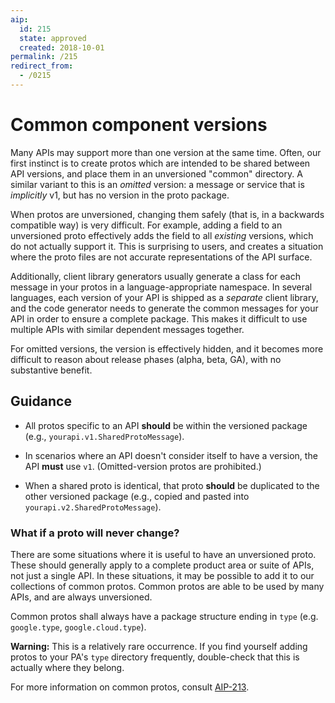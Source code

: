 ```yaml
---
aip:
  id: 215
  state: approved
  created: 2018-10-01
permalink: /215
redirect_from:
  - /0215
---
```


# Common component versions

Many APIs may support more than one version at the same time. Often, our first
instinct is to create protos which are intended to be shared between API
versions, and place them in an unversioned "common" directory. A similar
variant to this is an _omitted_ version: a message or service that is
_implicitly_ v1, but has no version in the proto package.

When protos are unversioned, changing them safely (that is, in a backwards
compatible way) is very difficult. For example, adding a field to an
unversioned proto effectively adds the field to all _existing_ versions, which
do not actually support it. This is surprising to users, and creates a
situation where the proto files are not accurate representations of the API
surface.

Additionally, client library generators usually generate a class for each
message in your protos in a language-appropriate namespace. In several
languages, each version of your API is shipped as a _separate_ client library,
and the code generator needs to generate the common messages for your API in
order to ensure a complete package. This makes it difficult to use multiple
APIs with similar dependent messages together.

For omitted versions, the version is effectively hidden, and it becomes more
difficult to reason about release phases (alpha, beta, GA), with no substantive
benefit.

## Guidance

- All protos specific to an API **should** be within the versioned package
  (e.g., `yourapi.v1.SharedProtoMessage`).

- In scenarios where an API doesn't consider itself to have a version, the API
  **must** use `v1`. (Omitted-version protos are prohibited.)

- When a shared proto is identical, that proto **should** be duplicated to the
  other versioned package (e.g., copied and pasted into
  `yourapi.v2.SharedProtoMessage`).

### What if a proto will never change?

There are some situations where it is useful to have an unversioned proto.
These should generally apply to a complete product area or suite of APIs, not
just a single API. In these situations, it may be possible to add it to our
collections of common protos. Common protos are able to be used by many APIs,
and are always unversioned.

Common protos shall always have a package structure ending in `type` (e.g.
`google.type`, `google.cloud.type`).

**Warning:** This is a relatively rare occurrence. If you find yourself adding
protos to your PA's `type` directory frequently, double-check that this is
actually where they belong.

For more information on common protos, consult [AIP-213][].

[aip-213]: ./0213.md
